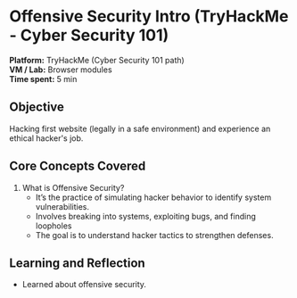 # Offensive Security Intro (TryHackMe - Cyber Security 101)
**Platform:** TryHackMe (Cyber Security 101 path)  
**VM / Lab:** Browser modules  
**Time spent:** 5 min

## Objective
Hacking first website (legally in a safe environment) and experience an ethical hacker's job.

## Core Concepts Covered
1. What is Offensive Security?
    - It’s the practice of simulating hacker behavior to identify system vulnerabilities.
    - Involves breaking into systems, exploiting bugs, and finding loopholes
    - The goal is to understand hacker tactics to strengthen defenses.

## Learning and Reflection
- Learned about offensive security.

